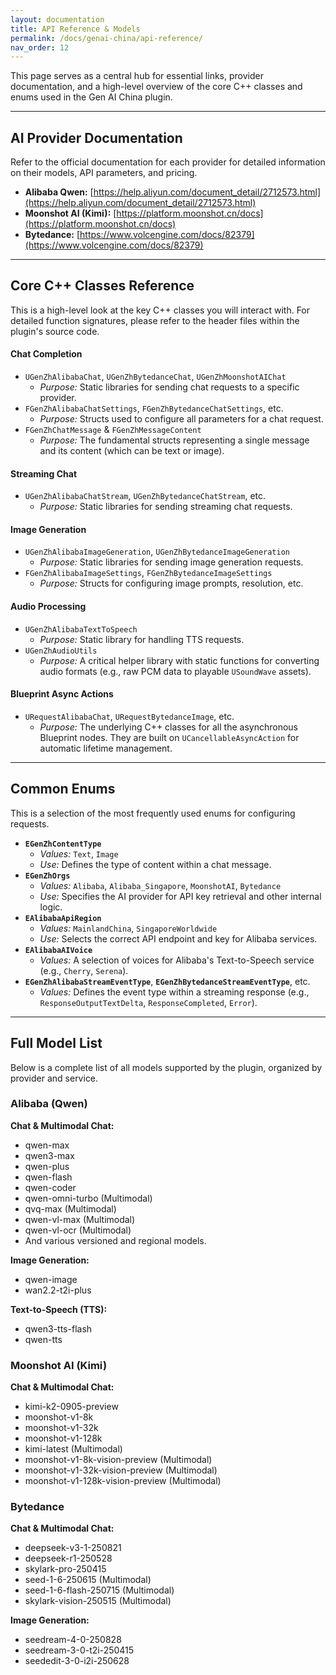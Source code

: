 ```yaml
---
layout: documentation
title: API Reference & Models
permalink: /docs/genai-china/api-reference/
nav_order: 12
---
```


This page serves as a central hub for essential links, provider documentation, and a high-level overview of the core C++ classes and enums used in the Gen AI China plugin.

---

## AI Provider Documentation

Refer to the official documentation for each provider for detailed information on their models, API parameters, and pricing.

- **Alibaba Qwen:** [https://help.aliyun.com/document_detail/2712573.html](https://help.aliyun.com/document_detail/2712573.html)
- **Moonshot AI (Kimi):** [https://platform.moonshot.cn/docs](https://platform.moonshot.cn/docs)
- **Bytedance:** [https://www.volcengine.com/docs/82379](https://www.volcengine.com/docs/82379)

---

## Core C++ Classes Reference

This is a high-level look at the key C++ classes you will interact with. For detailed function signatures, please refer to the header files within the plugin's source code.

#### **Chat Completion**
-   `UGenZhAlibabaChat`, `UGenZhBytedanceChat`, `UGenZhMoonshotAIChat`
    -   *Purpose:* Static libraries for sending chat requests to a specific provider.
-   `FGenZhAlibabaChatSettings`, `FGenZhBytedanceChatSettings`, etc.
    -   *Purpose:* Structs used to configure all parameters for a chat request.
-   `FGenZhChatMessage` & `FGenZhMessageContent`
    -   *Purpose:* The fundamental structs representing a single message and its content (which can be text or image).

#### **Streaming Chat**
-   `UGenZhAlibabaChatStream`, `UGenZhBytedanceChatStream`, etc.
    -   *Purpose:* Static libraries for sending streaming chat requests.

#### **Image Generation**
-   `UGenZhAlibabaImageGeneration`, `UGenZhBytedanceImageGeneration`
    -   *Purpose:* Static libraries for sending image generation requests.
-   `FGenZhAlibabaImageSettings`, `FGenZhBytedanceImageSettings`
    -   *Purpose:* Structs for configuring image prompts, resolution, etc.

#### **Audio Processing**
-   `UGenZhAlibabaTextToSpeech`
    -   *Purpose:* Static library for handling TTS requests.
-   `UGenZhAudioUtils`
    -   *Purpose:* A critical helper library with static functions for converting audio formats (e.g., raw PCM data to playable `USoundWave` assets).

#### **Blueprint Async Actions**
-   `URequestAlibabaChat`, `URequestBytedanceImage`, etc.
    -   *Purpose:* The underlying C++ classes for all the asynchronous Blueprint nodes. They are built on `UCancellableAsyncAction` for automatic lifetime management.

---

## Common Enums

This is a selection of the most frequently used enums for configuring requests.

-   **`EGenZhContentType`**
    -   *Values:* `Text`, `Image`
    -   *Use:* Defines the type of content within a chat message.
-   **`EGenZhOrgs`**
    -   *Values:* `Alibaba`, `Alibaba_Singapore`, `MoonshotAI`, `Bytedance`
    -   *Use:* Specifies the AI provider for API key retrieval and other internal logic.
-   **`EAlibabaApiRegion`**
    -   *Values:* `MainlandChina`, `SingaporeWorldwide`
    -   *Use:* Selects the correct API endpoint and key for Alibaba services.
-   **`EAlibabaAIVoice`**
    -   *Values:* A selection of voices for Alibaba's Text-to-Speech service (e.g., `Cherry`, `Serena`).
-   **`EGenZhAlibabaStreamEventType`**, **`EGenZhBytedanceStreamEventType`**, etc.
    -   *Values:* Defines the event type within a streaming response (e.g., `ResponseOutputTextDelta`, `ResponseCompleted`, `Error`).

---

## Full Model List

Below is a complete list of all models supported by the plugin, organized by provider and service.

### Alibaba (Qwen)

**Chat & Multimodal Chat:**
- qwen-max
- qwen3-max
- qwen-plus
- qwen-flash
- qwen-coder
- qwen-omni-turbo (Multimodal)
- qvq-max (Multimodal)
- qwen-vl-max (Multimodal)
- qwen-vl-ocr (Multimodal)
- And various versioned and regional models.

**Image Generation:**
- qwen-image
- wan2.2-t2i-plus

**Text-to-Speech (TTS):**
- qwen3-tts-flash
- qwen-tts

### Moonshot AI (Kimi)

**Chat & Multimodal Chat:**
- kimi-k2-0905-preview
- moonshot-v1-8k
- moonshot-v1-32k
- moonshot-v1-128k
- kimi-latest (Multimodal)
- moonshot-v1-8k-vision-preview (Multimodal)
- moonshot-v1-32k-vision-preview (Multimodal)
- moonshot-v1-128k-vision-preview (Multimodal)

### Bytedance

**Chat & Multimodal Chat:**
- deepseek-v3-1-250821
- deepseek-r1-250528
- skylark-pro-250415
- seed-1-6-250615 (Multimodal)
- seed-1-6-flash-250715 (Multimodal)
- skylark-vision-250515 (Multimodal)

**Image Generation:**
- seedream-4-0-250828
- seedream-3-0-t2i-250415
- seededit-3-0-i2i-250628